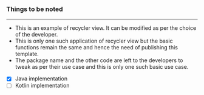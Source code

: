 ### Things to be noted
---

* This is an example of recycler view. It can be modified as per the choice of the developer.
* This is only one such application of recycler view but the basic functions remain the same and hence the need of publishing this template.
* The package name and the other code are left to the developers to tweak as per their use case and this is only one such basic use case.
* [x] Java implementation
* [ ] Kotlin implementation